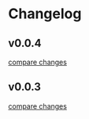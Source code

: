 # Changelog

## v0.0.4

[compare changes](https://github.com/WorkRootTech/nuxt-form/compare/v0.0.3...v0.0.4)

## v0.0.3

[compare changes](https://github.com/WorkRootTech/nuxt-form/compare/v0.0.2...v0.0.3)
